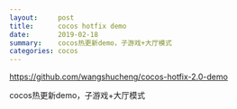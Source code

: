 ```yaml
---
layout:     post
title:      cocos hotfix demo
date:       2019-02-18
summary:    cocos热更新demo，子游戏+大厅模式
categories: cocos
---
```


https://github.com/wangshucheng/cocos-hotfix-2.0-demo

cocos热更新demo，子游戏+大厅模式
